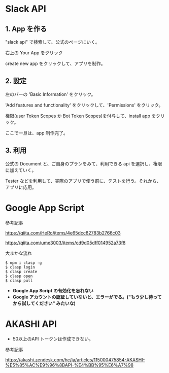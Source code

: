 # Slack API

## 1. App を作る

"slack api" で検索して、公式のページにいく。

右上の Your App をクリック

create new app をクリックして、アプリを制作。

## 2. 設定

左のバーの 'Basic Information' をクリック。

'Add features and functionality' をクリックして、'Permissions' をクリック。

権限(user Token Scopes か Bot Token Scopes)を付与して、install app をクリック。

ここで一旦は、app 制作完了。

## 3. 利用

公式の Document と、ご自身のプランをみて、利用できる api を選択し、権限に加えていく。

Tester などを利用して、実際のアプリで使う前に、テストを行う。それから、アプリに応用。


# Google App Script

参考記事

https://qiita.com/HeRo/items/4e65dcc82783b2766c03

https://qiita.com/ume3003/items/cd9d05dff014952a73f8

大まかな流れ
```
$ npm i clasp -g
$ clasp login
$ clasp create
$ clasp open
$ clasp pull
```

- **Google App Script の有効化を忘れない**
- **Google アカウントの認証していないと、エラーがでる。("もう少し待ってから試してください" みたいな)**

# AKASHI API

- 50以上のAPI トークンは作成できない。

参考記事

https://akashi.zendesk.com/hc/ja/articles/115000475854-AKASHI-%E5%85%AC%E9%96%8BAPI-%E4%BB%95%E6%A7%98

